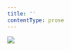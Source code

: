 ```yaml
---
title: ''
contentType: prose
---
```


<section>

![](../Images/obalka_pribeh_dvou_mest.jpg)

</section>
